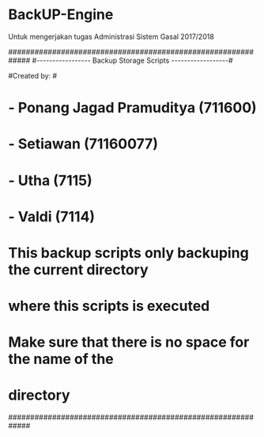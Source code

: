 # BackUP-Engine
Untuk mengerjakan tugas Administrasi Sistem Gasal 2017/2018

#############################################################
#----------------- Backup Storage Scripts ------------------#

#Created by:                                                #
# - Ponang Jagad Pramuditya (711600)                      #
# - Setiawan (71160077)                                     #
# - Utha (7115)                                        #
# - Valdi (7114)                                       #
#                                                           #
# This backup scripts only backuping the current directory  #
# where this scripts is executed                            #
#                                                           #
# Make sure that there is no space for the name of the      #
# directory                                                 #
#############################################################

